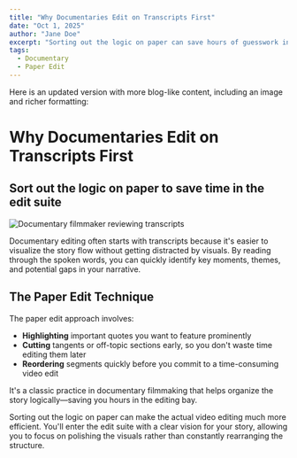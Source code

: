 ```yaml
---
title: "Why Documentaries Edit on Transcripts First"
date: "Oct 1, 2025"
author: "Jane Doe"
excerpt: "Sorting out the logic on paper can save hours of guesswork in the edit suite."
tags:
  - Documentary
  - Paper Edit
---
```


Here is an updated version with more blog-like content, including an image and richer formatting:

# Why Documentaries Edit on Transcripts First
## Sort out the logic on paper to save time in the edit suite

![Documentary filmmaker reviewing transcripts](https://via.placeholder.com/800x450)

Documentary editing often starts with transcripts because it's easier to visualize the story flow without getting distracted by visuals. By reading through the spoken words, you can quickly identify key moments, themes, and potential gaps in your narrative.

## The Paper Edit Technique

The paper edit approach involves:

- **Highlighting** important quotes you want to feature prominently
- **Cutting** tangents or off-topic sections early, so you don't waste time editing them later
- **Reordering** segments quickly before you commit to a time-consuming video edit

It's a classic practice in documentary filmmaking that helps organize the story logically—saving you hours in the editing bay.

Sorting out the logic on paper can make the actual video editing much more efficient. You'll enter the edit suite with a clear vision for your story, allowing you to focus on polishing the visuals rather than constantly rearranging the structure.
